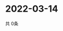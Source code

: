 # 2022-03-14
  共 0条

  <!-- BEGIN -->
  <!-- 最后更新时间Mon Mar 14 2022 00:29:40 GMT+0000 (Coordinated Universal Time) -->
  
  <!-- END -->
  
  